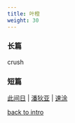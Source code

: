 ```yaml
---
title: 叶橙
weight: 30
---
```


### 长篇

crush

### 短篇

[此间日](https://jocelyn1346.github.io/Vault4Jo/docs/叶橙/短篇/此间日) | [潘狄亚](https://jocelyn1346.github.io/Vault4Jo/docs/叶橙/短篇/潘狄亚) | [速涂](https://jocelyn1346.github.io/Vault4Jo/docs/叶橙/短篇/速涂) 

[back to intro](https://jocelyn1346.github.io/Vault4Jo/docs/)
